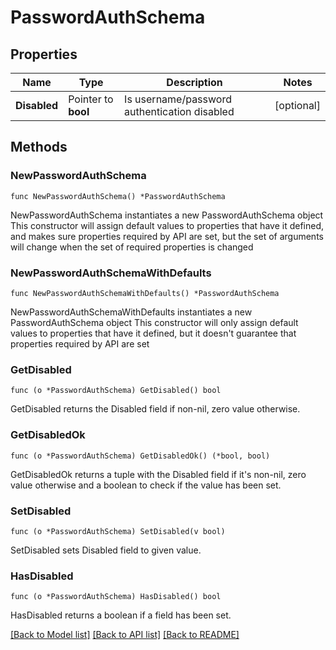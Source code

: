 # PasswordAuthSchema

## Properties

Name | Type | Description | Notes
------------ | ------------- | ------------- | -------------
**Disabled** | Pointer to **bool** | Is username/password authentication disabled | [optional] 

## Methods

### NewPasswordAuthSchema

`func NewPasswordAuthSchema() *PasswordAuthSchema`

NewPasswordAuthSchema instantiates a new PasswordAuthSchema object
This constructor will assign default values to properties that have it defined,
and makes sure properties required by API are set, but the set of arguments
will change when the set of required properties is changed

### NewPasswordAuthSchemaWithDefaults

`func NewPasswordAuthSchemaWithDefaults() *PasswordAuthSchema`

NewPasswordAuthSchemaWithDefaults instantiates a new PasswordAuthSchema object
This constructor will only assign default values to properties that have it defined,
but it doesn't guarantee that properties required by API are set

### GetDisabled

`func (o *PasswordAuthSchema) GetDisabled() bool`

GetDisabled returns the Disabled field if non-nil, zero value otherwise.

### GetDisabledOk

`func (o *PasswordAuthSchema) GetDisabledOk() (*bool, bool)`

GetDisabledOk returns a tuple with the Disabled field if it's non-nil, zero value otherwise
and a boolean to check if the value has been set.

### SetDisabled

`func (o *PasswordAuthSchema) SetDisabled(v bool)`

SetDisabled sets Disabled field to given value.

### HasDisabled

`func (o *PasswordAuthSchema) HasDisabled() bool`

HasDisabled returns a boolean if a field has been set.


[[Back to Model list]](../README.md#documentation-for-models) [[Back to API list]](../README.md#documentation-for-api-endpoints) [[Back to README]](../README.md)


